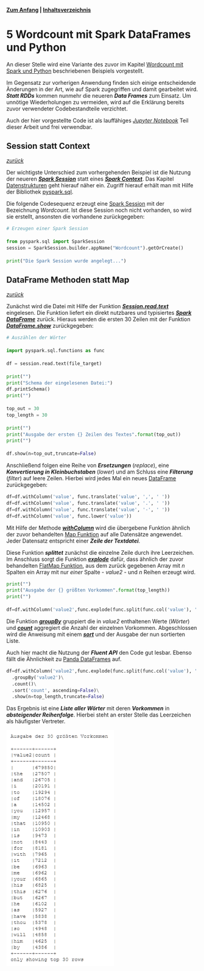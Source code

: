 #### [Zum Anfang](README.md "zur Startseite") | [Inhaltsverzeichnis](00_Inhaltsverzeichnis.md "zum Inhaltsverzeichnis")

# 5 Wordcount mit Spark DataFrames und Python

An dieser Stelle wird eine Variante des zuvor im Kapitel [Wordcount mit Spark und Python](04_Wordcount_mit_Spark_RDDs_und_Python.md "zum Kapitel") beschriebenen Beispiels vorgestellt.

Im Gegensatz zur vorherigen Anwendung finden sich einige entscheidende Änderungen in der Art, wie auf Spark zugegriffen und damit gearbeitet wird. ***Statt RDDs*** kommen nunmehr die neueren ***Data Frames*** zum Einsatz. Um unnötige Wiederholungen zu vermeiden, wird auf die Erklärung bereits zuvor verwendeter Codebestandteile verzichtet. 

Auch der hier vorgestellte Code ist als lauffähiges [_Jupyter Notebook_](notebook/Wordcount_mit_Spark_DataFrame.ipynb "zum Notebook") Teil dieser Arbeit und frei verwendbar.

## Session statt Context

[_zurück_](05_Wordcount_mit_Spark_DataFrames_und_Python.md#5-wordcount-mit-spark-dataframes-und-python "Zurück")

Der wichtigste Unterschied zum vorhergehenden Beispiel ist die Nutzung der neueren [***Spark Session***](https://spark.apache.org/docs/latest/sql-getting-started.html "zur Dokumentation") 
statt eines [***Spark Context***](https://spark.apache.org/docs/3.1.1/api/python/reference/api/pyspark.SparkContext.html "zur Dokumentation"). Das Kapitel [Datenstrukturen](02_Datenstrukturen.md "zum Kapitel") geht hierauf näher ein. Zugriff hierauf erhält man mit Hilfe der Bibliothek [pyspark.sql](https://spark.apache.org/docs/2.4.0/api/python/pyspark.sql.html "zur Dokumentation").

Die folgende Codesequenz erzeugt eine [Spark Session](https://spark.apache.org/docs/latest/sql-getting-started.html "zur Dokumentation") mit der Bezeichnung *Wordcount*. Ist diese Session noch nicht vorhanden, so wird sie erstellt, ansonsten die vorhandene zurückgegeben:

```python
# Erzeugen einer Spark Session

from pyspark.sql import SparkSession
session = SparkSession.builder.appName("Wordcount").getOrCreate()

print("Die Spark Session wurde angelegt...")
```

## DataFrame Methoden statt Map

[_zurück_](05_Wordcount_mit_Spark_DataFrames_und_Python.md#5-wordcount-mit-spark-dataframes-und-python "Zurück")

Zunächst wird die Datei mit Hilfe der Funktion [***Session.read.text***](https://spark.apache.org/docs/latest/sql-getting-started.html#creating-dataframes "zur Dokumentation") eingelesen. Die Funktion liefert ein direkt nutzbares und typisiertes [***Spark DataFrame***](https://spark.apache.org/docs/latest/sql-programming-guide.html "zur Dokumentation") zurück. Hieraus werden die ersten 30 Zeilen mit der Funktion [***DataFrame.show***](https://spark.apache.org/docs/latest/api/python/reference/api/pyspark.sql.DataFrame.show.html "zur Dokumentation") zurückgegeben:

```python
# Auszählen der Wörter

import pyspark.sql.functions as func

df = session.read.text(file_target)

print("")
print("Schema der eingelesenen Datei:")
df.printSchema()
print("")

top_out = 30
top_length = 30

print("")
print("Ausgabe der ersten {} Zeilen des Textes".format(top_out))
print("")

df.show(n=top_out,truncate=False)
```

Anschließend folgen eine Reihe von ***Ersetzungen*** (*replace*), eine ***Konvertierung in Kleinbuchstaben*** (*lower*) und am Schluss eine ***Filterung*** (*filter*) auf leere Zeilen. Hierbei wird jedes Mal ein neues [DataFrame](https://spark.apache.org/docs/latest/sql-programming-guide.html "zur Dokumentation") zurückgegeben:

```python
df=df.withColumn('value', func.translate('value', ',', ' '))
df=df.withColumn('value', func.translate('value', '.', ' '))
df=df.withColumn('value', func.translate('value', '-', ' '))
df=df.withColumn('value', func.lower('value'))
```

Mit Hilfe der Methode [***withColumn***](https://spark.apache.org/docs/latest/api/python/reference/api/pyspark.sql.DataFrame.withColumn.html "zur Dokumentation") wird die übergebene Funktion ähnlich der zuvor behandelten [Map Funktion](02_Datenstrukturen.md#transformationen-und-aktionen-rdds "zum Abschnitt") auf alle Datensätze angewendet. Jeder Datensatz entspricht einer ***Zeile der Textdatei***.

Diese Funktion ***splittet*** zunächst die einzelne Zeile durch ihre Leerzeichen. Im Anschluss sorgt die Funktion [***explode***](https://spark.apache.org/docs/latest/api/python/reference/api/pyspark.sql.functions.explode.html "zur Dokumentation") dafür, dass ähnlich der zuvor behandelten [FlatMap Funktion](02_Datenstrukturen.md#transformationen-und-aktionen-rdds "zum Abschnitt"), aus dem zurück gegebenen Array mit *n* Spalten ein Array mit nur *einer* Spalte - *value2* - und *n* Reihen erzeugt wird.

```python
print("")
print("Ausgabe der {} größten Vorkommen".format(top_length))
print("")

df=df.withColumn('value2',func.explode(func.split(func.col('value'), ' ')))\
```

Die Funktion [***groupBy***](https://spark.apache.org/docs/latest/api/python/reference/api/pyspark.sql.DataFrame.groupBy.html "zur Dokumentation") gruppiert die in *value2* enthaltenen Werte (*Wörter*) und [***count***](https://spark.apache.org/docs/latest/api/python/reference/api/pyspark.sql.DataFrame.count.html "zur Dokumentation") aggregiert die Anzahl der einzelnen Vorkommen. Abgeschlossen wird die Anweisung mit einem [***sort***](https://spark.apache.org/docs/latest/api/python/reference/api/pyspark.sql.DataFrame.sort.html "zur Dokumentation") und der Ausgabe der nun sortierten Liste. 

Auch hier macht die Nutzung der ***Fluent API*** den Code gut lesbar. Ebenso fällt die Ähnlichkeit zu 
[Panda DataFrames](https://pandas.pydata.org/docs/reference/api/pandas.DataFrame.html "zur Dokumentation") auf.

```python
df=df.withColumn('value2',func.explode(func.split(func.col('value'), ' ')))\
  .groupBy('value2')\
  .count()\
  .sort('count', ascending=False)\
  .show(n=top_length,truncate=False)
```

Das Ergebnis ist eine ***Liste aller Wörter*** mit deren ***Vorkommen*** in ***absteigender Reihenfolge***. Hierbei steht an erster Stelle das Leerzeichen als häufigster Vertreter.

![dataframe_wörter.png](./assets/dataframe_wörter.png "Ausgabe der Wortliste in absteigender Reihenfolge im Notebook")
